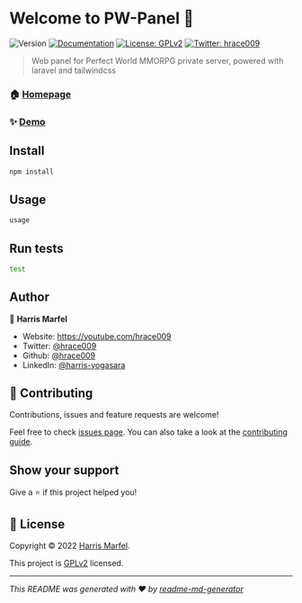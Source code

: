 # Welcome to PW-Panel 👋

![Version](https://img.shields.io/badge/version-1.0-blue.svg?cacheSeconds=2592000)
[![Documentation](https://img.shields.io/badge/documentation-yes-brightgreen.svg)](doc)
[![License: GPLv2](https://img.shields.io/badge/License-GPLv2-yellow.svg)](lic)
[![Twitter: hrace009](https://img.shields.io/twitter/follow/hrace009.svg?style=social)](https://twitter.com/hrace009)

> Web panel for Perfect World MMORPG private server, powered with laravel and tailwindcss

### 🏠 [Homepage](home)

### ✨ [Demo](demo)

## Install

```sh
npm install
```

## Usage

```sh
usage
```

## Run tests

```sh
test
```

## Author

👤 **Harris Marfel**

* Website: https://youtube.com/hrace009
* Twitter: [@hrace009](https://twitter.com/hrace009)
* Github: [@hrace009](https://github.com/hrace009)
* LinkedIn: [@harris-yogasara](https://linkedin.com/in/harris-yogasara)

## 🤝 Contributing

Contributions, issues and feature requests are welcome!

Feel free to check [issues page](issue). You can also take a look at the [contributing guide](contrib).

## Show your support

Give a ⭐️ if this project helped you!

## 📝 License

Copyright © 2022 [Harris Marfel](https://github.com/hrace009).

This project is [GPLv2](lic) licensed.

***
_This README was generated with ❤️ by [readme-md-generator](https://github.com/kefranabg/readme-md-generator)_
